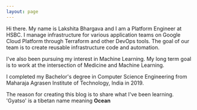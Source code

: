 ```yaml
---
layout: page
---
```


Hi there. My name is Lakshita Bhargava and I am a Platform Engineer at HSBC. I manage infrastructure for various application teams on Google Cloud Platform through Terraform and other DevOps tools. The goal of our team is to create reusable infrastructure code and automation. 

I've also been pursuing my interest in Machine Learning. My long term goal is to work at the intersection of Medicine and Machine Learning. 

I completed my Bachelor's degree in Computer Science Engineering from Maharaja Agrasen Institute of Technology, India in 2019. 

The reason for creating this blog is to share what I've been learning. 'Gyatso' is a tibetan name meaning **Ocean**
